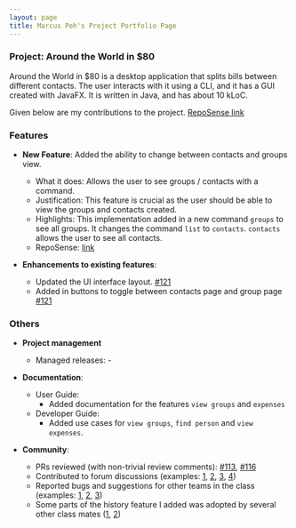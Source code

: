```yaml
---
layout: page
title: Marcus Peh's Project Portfolio Page
---
```


### Project: Around the World in $80

Around the World in $80 is a desktop application that splits bills between different contacts. The user interacts with it using a CLI, and it has a GUI created with JavaFX. It is written in Java, and has about 10 kLoC.

Given below are my contributions to the project. [RepoSense link]()

### Features
* **New Feature**: Added the ability to change between contacts and groups view.
  * What it does: Allows the user to see groups / contacts with a command.
  * Justification: This feature is crucial as the user should be able to view the groups and contacts created.
  * Highlights: This implementation added in a new command `groups` to see all groups. It changes the command `list` to `contacts`. `contacts` allows the user to see all contacts.
  * RepoSense: [link](https://app.codecov.io/gh/AY2122S1-CS2103T-F13-1/tp/compare/121)

* **Enhancements to existing features**:
  * Updated the UI interface layout. [\#121](https://github.com/AY2122S1-CS2103T-F13-1/tp/pull/121)
  * Added in buttons to toggle between contacts page and group page [\#121](https://github.com/AY2122S1-CS2103T-F13-1/tp/pull/121)

### Others
* **Project management**
  * Managed releases: -

* **Documentation**:
  * User Guide:
    * Added documentation for the features `view groups` and `expenses`
  * Developer Guide:
    * Added use cases for `view groups`, `find person` and `view expenses`.

* **Community**:
  * PRs reviewed (with non-trivial review comments): [\#113](https://github.com/AY2122S1-CS2103T-F13-1/tp/pull/113), [\#116](https://github.com/AY2122S1-CS2103T-F13-1/tp/pull/116)
  * Contributed to forum discussions (examples: [1](), [2](), [3](), [4]())
  * Reported bugs and suggestions for other teams in the class (examples: [1](), [2](), [3]())
  * Some parts of the history feature I added was adopted by several other class mates ([1](), [2]())
